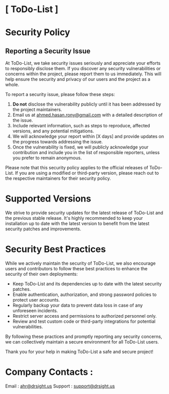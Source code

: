 # [ ToDo-List ]

# Security Policy

## Reporting a Security Issue

At ToDo-List, we take security issues seriously and appreciate your efforts to responsibly disclose them. If you discover any security vulnerabilities or concerns within the project, please report them to us immediately. This will help ensure the security and privacy of our users and the project as a whole.

To report a security issue, please follow these steps:

1. **Do not** disclose the vulnerability publicly until it has been addressed by the project maintainers.
2. Email us at [ahmed.hasan.rony@gmail.com](mailto:ahmed.hasan.rony@gmail.com) with a detailed description of the issue.
3. Include relevant information, such as steps to reproduce, affected versions, and any potential mitigations.
4. We will acknowledge your report within [X days] and provide updates on the progress towards addressing the issue.
5. Once the vulnerability is fixed, we will publicly acknowledge your contribution and include you in the list of responsible reporters, unless you prefer to remain anonymous.

Please note that this security policy applies to the official releases of ToDo-List. If you are using a modified or third-party version, please reach out to the respective maintainers for their security policy.

# Supported Versions

We strive to provide security updates for the latest release of ToDo-List and the previous stable release. It's highly recommended to keep your installation up to date with the latest version to benefit from the latest security patches and improvements.

# Security Best Practices

While we actively maintain the security of ToDo-List, we also encourage users and contributors to follow these best practices to enhance the security of their own deployments:

- Keep ToDo-List and its dependencies up to date with the latest security patches.
- Enable authentication, authorization, and strong password policies to protect user accounts.
- Regularly backup your data to prevent data loss in case of any unforeseen incidents.
- Restrict server access and permissions to authorized personnel only.
- Review and test custom code or third-party integrations for potential vulnerabilities.

By following these practices and promptly reporting any security concerns, we can collectively maintain a secure environment for all ToDo-List users.

Thank you for your help in making ToDo-List a safe and secure project!

# Company Contacts : 
Email : [ahr@drsight.us](mailto:ahr@drsight.us)
Support : [support@drsight.us](mailto:support@drsight.us)



